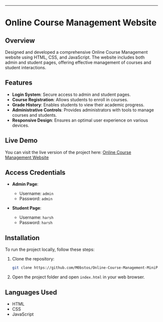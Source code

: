 ---

# Online Course Management Website

## Overview

Designed and developed a comprehensive Online Course Management website using HTML, CSS, and JavaScript. The website includes both admin and student pages, offering effective management of courses and student interactions.

## Features

- **Login System**: Secure access to admin and student pages.
- **Course Registration**: Allows students to enroll in courses.
- **Grade History**: Enables students to view their academic progress.
- **Administrative Controls**: Provides administrators with tools to manage courses and students.
- **Responsive Design**: Ensures an optimal user experience on various devices.

## Live Demo

You can visit the live version of the project here: [Online Course Management Website](https://m0bstos.github.io/Online-Course-Management-MiniProject/)

## Access Credentials

- **Admin Page**:
  - Username: `admin`
  - Password: `admin`

- **Student Page**:
  - Username: `harsh`
  - Password: `harsh`

## Installation

To run the project locally, follow these steps:

1. Clone the repository:
   ```bash
   git clone https://github.com/M0bstos/Online-Course-Management-MiniProject.git
   ```
2. Open the project folder and open `index.html` in your web browser.

## Languages Used

- HTML
- CSS
- JavaScript
